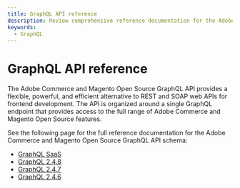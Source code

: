```yaml
---
title: GraphQL API reference
description: Review comprehensive reference documentation for the Adobe Commerce and Magento Open Source GraphQL API schema.
keywords:
  - GraphQL
---
```


# GraphQL API reference

The Adobe Commerce and Magento Open Source GraphQL API provides a flexible, powerful, and efficient alternative to REST and SOAP web APIs for frontend development. The API is organized around a single GraphQL endpoint that provides access to the full range of Adobe Commerce and Magento Open Source features.

See the following page for the full reference documentation for the Adobe Commerce and Magento Open Source GraphQL API schema:

* [GraphQL SaaS](https://developer.adobe.com/commerce/webapi/reference/graphql/saas/)
* [GraphQL 2.4.8](https://developer.adobe.com/commerce/webapi/reference/graphql/2.4.8/)
* [GraphQL 2.4.7](https://developer.adobe.com/commerce/webapi/reference/graphql/2.4.7/)
* [GraphQL 2.4.6](https://developer.adobe.com/commerce/webapi/reference/graphql/2.4.6/)
